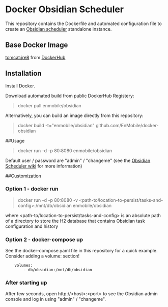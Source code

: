 # Docker Obsidian Scheduler
This repository contains the Dockerfile and automated configuration file to create an [Obsidian scheduler](http://obsidianscheduler.com/) standalone instance.

## Base Docker Image
[tomcat:jre8](https://github.com/docker-library/tomcat/blob/ed98c30c1cd42c53831f64dffa78a0abf7db8e9a/8-jre8/Dockerfile) from [DockerHub](https://hub.docker.com/_/tomcat/)

## Installation

Install Docker.

Download automated build from public DockerHub Registery:
>docker pull enmobile/obsidian

Alternatively, you can build an image directly from this repository:
>docker build -t="enmobile/obsidian" github.com/EnMobile/docker-obsidian

##Usage

>docker run -d -p 80:8080 enmobile/obsidian

Default user / password are "admin" / "changeme" (see the [Obsidian Scheduler wiki](http://obsidianscheduler.com/wiki/Main_Page) for more information)

##Customization

### Option 1 - docker run
>docker run -d -p 80:8080 -v \<path-to/location-to-persist/tasks-and-config\>:/mnt/db/obsidian enmobile/obsidian

where \<path-to/location-to-persist/tasks-and-config\> is an absolute path of a directory to store the H2 database that contains Obsidian task configuration and history

### Option 2 - docker-compose up
See the docker-compose.yaml file in this repository for a quick example.  Consider adding a volume: section!
```
    volumes:
        - db/obsidian:/mnt/db/obsidian
```

### After starting up

After few seconds, open http://<host\>:\<port\> to see the Obsidian admin console and log in using "admin" / "changeme".